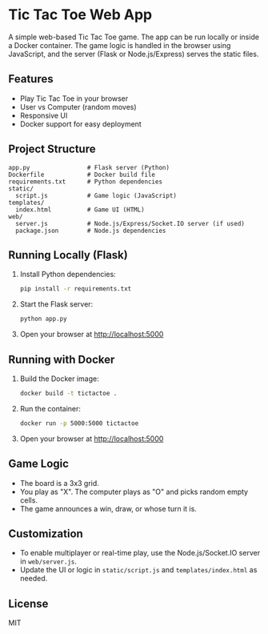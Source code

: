 # Tic Tac Toe Web App

A simple web-based Tic Tac Toe game. The app can be run locally or inside a Docker container. The game logic is handled in the browser using JavaScript, and the server (Flask or Node.js/Express) serves the static files.

## Features
- Play Tic Tac Toe in your browser
- User vs Computer (random moves)
- Responsive UI
- Docker support for easy deployment

## Project Structure
```
app.py                # Flask server (Python)
Dockerfile            # Docker build file
requirements.txt      # Python dependencies
static/
  script.js           # Game logic (JavaScript)
templates/
  index.html          # Game UI (HTML)
web/
  server.js           # Node.js/Express/Socket.IO server (if used)
  package.json        # Node.js dependencies
```

## Running Locally (Flask)
1. Install Python dependencies:
   ```bash
   pip install -r requirements.txt
   ```
2. Start the Flask server:
   ```bash
   python app.py
   ```
3. Open your browser at [http://localhost:5000](http://localhost:5000)

## Running with Docker
1. Build the Docker image:
   ```bash
   docker build -t tictactoe .
   ```
2. Run the container:
   ```bash
   docker run -p 5000:5000 tictactoe
   ```
3. Open your browser at [http://localhost:5000](http://localhost:5000)

## Game Logic
- The board is a 3x3 grid.
- You play as "X". The computer plays as "O" and picks random empty cells.
- The game announces a win, draw, or whose turn it is.

## Customization
- To enable multiplayer or real-time play, use the Node.js/Socket.IO server in `web/server.js`.
- Update the UI or logic in `static/script.js` and `templates/index.html` as needed.

## License
MIT
